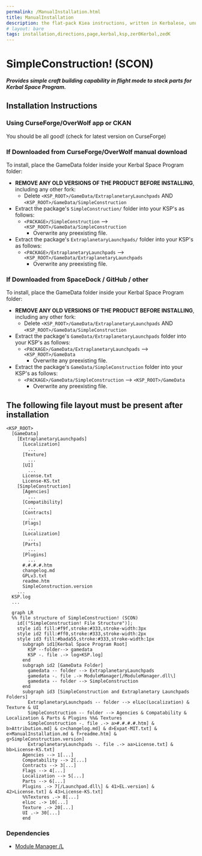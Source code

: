 ```yaml
---
permalink: /ManualInstallation.html
title: ManualInstallation
description: the flat-pack Kiea instructions, written in Kerbalese, unusally present
# layout: bare
tags: installation,directions,page,kerbal,ksp,zer0Kerbal,zedK
---
```


<!-- ManualInstallation.md v1.1.1.0
SimpleConstruction! (SCON)
created: 01 Oct 2019
updated: 27 Mar 2022 -->

<!-- based upon work by Lisias -->

# SimpleConstruction! (SCON)

***Provides simple craft building capability in flight mode to stock parts for Kerbal Space Program.***

## Installation Instructions

### Using CurseForge/OverWolf app or CKAN

You should be all good! (check for latest version on CurseForge)

### If Downloaded from CurseForge/OverWolf manual download

To install, place the GameData folder inside your Kerbal Space Program folder:

* **REMOVE ANY OLD VERSIONS OF THE PRODUCT BEFORE INSTALLING**, including any other fork:
  * Delete `<KSP_ROOT>/GameData/ExtraplanetaryLaunchpads` AND `<KSP_ROOT>/GameData/SimpleConstruction`
* Extract the package's `SimpleConstruction/` folder into your KSP's as follows:
  * `<PACKAGE>/SimpleConstruction` --> `<KSP_ROOT>/GameData/SimpleConstruction`
    * Overwrite any preexisting file.
* Extract the package's `ExtraplanetaryLaunchpads/` folder into your KSP's as follows:
  * `<PACKAGE>/ExtraplanetaryLaunchpads` --> `<KSP_ROOT>/GameData/ExtraplanetaryLaunchpads`
    * Overwrite any preexisting file.

### If Downloaded from SpaceDock / GitHub / other

To install, place the GameData folder inside your Kerbal Space Program folder:

* **REMOVE ANY OLD VERSIONS OF THE PRODUCT BEFORE INSTALLING**, including any other fork:
  * Delete `<KSP_ROOT>/GameData/ExtraplanetaryLaunchpads` AND `<KSP_ROOT>/GameData/SimpleConstruction`
* Extract the package's `GameData/ExtraplanetaryLaunchpads` folder into your KSP's as follows:
  * `<PACKAGE>/GameData/ExtraplanetaryLaunchpads` --> `<KSP_ROOT>/GameData`
    * Overwrite any preexisting file.
* Extract the package's `GameData/SimpleConstruction` folder into your KSP's as follows:
  * `<PACKAGE>/GameData/SimpleConstruction` --> `<KSP_ROOT>/GameData`
    * Overwrite any preexisting file.

## The following file layout must be present after installation

```
<KSP_ROOT>
  [GameData]
    [ExtraplanetaryLaunchpads]
      [Localization]
        ...
      [Texture]
        ...
      [UI]
        ...
      License.txt
      License-KS.txt
    [SimpleConstruction]
      [Agencies]
        ...
      [Compatibility]
        ...
      [Contracts]
        ...
      [Flags]
        ...
      [Localization]
        ...
      [Parts]
        ...
      [Plugins]
        ...
      #.#.#.#.htm
      changelog.md
      GPLv3.txt
      readme.htm
      SimpleConstruction.version
    ...
  KSP.log
  ...
```

```mermaid
  graph LR
  %% file structure of SimpleConstruction! (SCON)
    id[("SimpleConstruction! File Structure")];
    style id1 fill:#f9f,stroke:#333,stroke-width:3px
    style id2 fill:#ff0,stroke:#333,stroke-width:2px
    style id3 fill:#bada55,stroke:#333,stroke-width:1px
      subgraph id1[Kerbal Space Program Root]
        KSP --folder--> gamedata
        KSP -. file .-> log>KSP.log]
      end
      subgraph id2 [GameData Folder]
        gamedata -- folder --> ExtraplanetaryLaunchpads
        gamedata -. file .-> ModuleManager[/ModuleManager.dll\]
        gamedata -- folder --> SimpleConstruction
      end
      subgraph id3 [SimpleConstruction and Extraplanetary Launchpads Folders]
        ExtraplanetaryLaunchpads -- folder --> elLoc(Localization) & Texture & UI
        SimpleConstruction -- folder --> Agencies & Compatability & Localization & Parts & Plugins %%& Textures
        SimpleConstruction -. file .-> a>#.#.#.#.htm] & b>Attribution.md] & c>changelog.md] & d>Expat-MIT.txt] & e>ManualInstallation.md & f>readme.htm] & g>SimpleConstruction.version]
        ExtraplanetaryLaunchpads -. file .-> aa>License.txt] & bb>License-KS.txt]
      Agencies --> 1[...]
      Compatability --> 2[...]
      Contracts --> 3[...]
      Flags --> 4[...]
      Localization --> 5[...]
      Parts --> 6[...]
      Plugins .-> 7[/Launchpad.dll\] & 41>EL.version] & 42>License.txt] & 43>License-KS.txt]
      %%Textures .-> 8[...]
      elLoc .-> 10[...]
      Texture .-> 20[...]
      UI .-> 30[...]
      end
```

### Dependencies

* [Module Manager /L][mm]

[mm]: https://github.com/net-lisias-ksp/ModuleManager "Module Manager /L"
